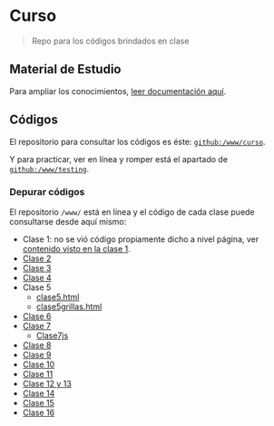 # Curso

>Repo para los códigos brindados en clase

## Material de Estudio

Para ampliar los conocimientos, [leer documentación aquí](https://sidval.github.io/dev.web/#/).

## Códigos

El repositorio para consultar los códigos es éste: [`github:/www/curso`](https://github.com/SidVal/www/tree/master/curso).

Y para practicar, ver en línea y romper está el apartado de [`github:/www/testing`](https://github.com/SidVal/www/tree/master/testing).

### Depurar códigos

El repositorio `/www/` está en línea y el código de cada clase puede consultarse desde aquí mismo:

* Clase 1: no se vió código propiamente dicho a nivel página, ver [contenido visto en la clase 1](https://sidval.github.io/dev.web/#/curso/utn/dw/clase1).
* [Clase 2](https://sidval.github.io/www/curso/utn/dw/c2)
* [Clase 3](https://sidval.github.io/www/curso/utn/dw/c3)
* [Clase 4](https://sidval.github.io/www/curso/utn/dw/c4)
* Clase 5
  * [clase5.html](https://sidval.github.io/www/curso/utn/dw/c5/clase5.html)
  * [clase5grillas.html](https://sidval.github.io/www/curso/utn/dw/c5/clase5.html)
* [Clase 6](https://sidval.github.io/www/curso/utn/dw/c6/clase6.html)
* [Clase 7](https://sidval.github.io/www/curso/utn/dw/c7/clase7.html)
  * [Clase7js](https://sidval.github.io/www/curso/utn/dw/c7/clase7JS.html)
* [Clase 8](https://sidval.github.io/www/curso/utn/dw/c8)
* [Clase 9](https://sidval.github.io/www/curso/utn/dw/c9)
* [Clase 10](https://sidval.github.io/www/curso/utn/dw/c10)
* [Clase 11](https://sidval.github.io/www/curso/utn/dw/c11)
* [Clase 12 y 13](https://sidval.github.io/www/curso/utn/dw/c12-c13)
* [Clase 14](https://sidval.github.io/www/curso/utn/dw/c14)
* [Clase 15](https://sidval.github.io/www/curso/utn/dw/c15)
* [Clase 16](https://sidval.github.io/www/curso/utn/dw/c16)
